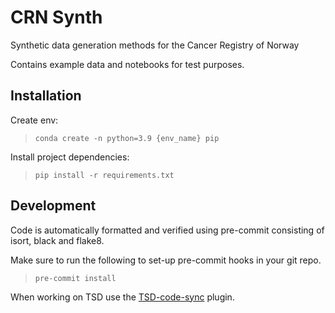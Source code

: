 # CRN Synth
Synthetic data generation methods for the Cancer Registry of Norway

Contains example data and notebooks for test purposes.

## Installation
Create env:

>`conda create -n python=3.9 {env_name} pip`

Install project dependencies:
>`pip install -r requirements.txt`


## Development
Code is automatically formatted and verified using pre-commit consisting of isort, black and flake8.

Make sure to run the following to set-up pre-commit hooks in your git repo.
>`pre-commit install`

When working on TSD use the [TSD-code-sync](https://marketplace.visualstudio.com/items?itemName=FlorianKrull.tsd-code-sync) plugin.